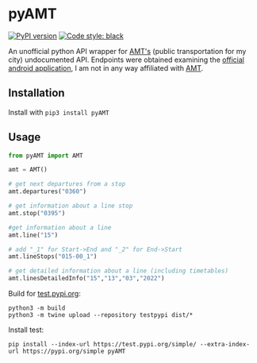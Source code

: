 # pyAMT 
[![PyPI version](https://badge.fury.io/py/pyAMT.svg)](https://badge.fury.io/py/pyAMT) [![Code style: black](https://img.shields.io/badge/code%20style-black-000000.svg)](https://github.com/psf/black)


An unofficial python API wrapper for [AMT's](https://www.amt.genova.it/) (public transportation for my city) undocumented API. Endpoints were obtained examining the [official android application](https://play.google.com/store/apps/details?id=it.genova.amt.app), I am not in any way affiliated with [AMT](https://www.amt.genova.it/).

## Installation

Install with `pip3 install pyAMT`

## Usage
```py
from pyAMT import AMT

amt = AMT()

# get next departures from a stop
amt.departures("0360")

# get information about a line stop
amt.stop("0395")

#get information about a line
amt.line("15")

# add "_1" for Start->End and "_2" for End->Start
amt.lineStops("015-00_1")

# get detailed information about a line (including timetables)
amt.linesDetailedInfo("15","13","03","2022")
```


Build for [test.pypi.org](https://test.pypi.org/simple/):
```
python3 -m build
python3 -m twine upload --repository testpypi dist/*
```
Install test:
```
pip install --index-url https://test.pypi.org/simple/ --extra-index-url https://pypi.org/simple pyAMT
```
